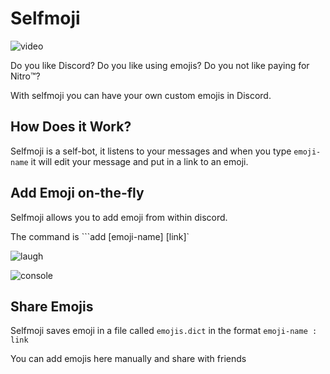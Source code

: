 # Selfmoji

![video](https://i.imgur.com/Jf1kGKm.gif)

Do you like Discord? Do you like using emojis? Do you not like paying for Nitro:tm:?

With selfmoji you can have your own custom emojis in Discord.

## How Does it Work?

Selfmoji is a self-bot, it listens to your messages and when you type ``emoji-name`` it will edit your message and put in a link to an emoji.

## Add Emoji on-the-fly

Selfmoji allows you to add emoji from within discord.

The command is ```add [emoji-name] [link]`

![laugh](https://i.imgur.com/fuCfyS2.gif)

![console](https://i.imgur.com/YAsz9oC.png)

## Share Emojis

Selfmoji saves emoji in a file called `emojis.dict` in the format `emoji-name : link`

You can add emojis here manually and share with friends